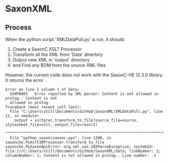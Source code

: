 # SaxonXML

## Process
When the python script 'XMLDataPull.py' is run, it should:
1. Create a SaxonC XSLT Processor
1. Transform all the XML from 'Data' directory
1. Output new XML in 'output' directory
1. and Find any BOM from the source XML files

However, the current code does not work with the SaxonC-HE 12.3.0 library. It returns the error

```
Error on line 1 column 1 of data:
  SXXP0003   Error reported by XML parser: Content is not allowed in prolog.: Content is not
  allowed in prolog.
Traceback (most recent call last):
  File "C:\Users\still\Documents\GitHub\SaxonXML\XMLDataPull.py", line 12, in <module>
    output = xsltproc.transform_to_file(source_file=source, stylesheet_file=xslt, output_file=result)
             ^^^^^^^^^^^^^^^^^^^^^^^^^^^^^^^^^^^^^^^^^^^^^^^^^^^^^^^^^^^^^^^^^^^^^^^^^^^^^^^^^^^^^^^^
  File "python_saxon\saxonc.pyx", line 1300, in saxonche.PyXslt30Processor.transform_to_file
saxonche.PySaxonApiError: org.xml.sax.SAXParseException; systemId: file:///C:/Users/still/Documents/GitHub/SaxonXML/data; lineNumber: 1; columnNumber: 1; Content is not allowed in prolog.. Line number: -1
```
